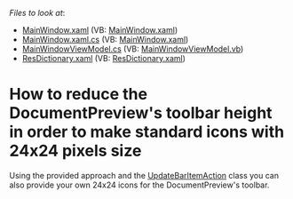 <!-- default file list -->
*Files to look at*:

* [MainWindow.xaml](./CS/ToolbarWPF/MainWindow.xaml) (VB: [MainWindow.xaml](./VB/ToolbarWPF/MainWindow.xaml))
* [MainWindow.xaml.cs](./CS/ToolbarWPF/MainWindow.xaml.cs) (VB: [MainWindow.xaml](./VB/ToolbarWPF/MainWindow.xaml))
* [MainWindowViewModel.cs](./CS/ToolbarWPF/MainWindowViewModel.cs) (VB: [MainWindowViewModel.vb](./VB/ToolbarWPF/MainWindowViewModel.vb))
* [ResDictionary.xaml](./CS/ToolbarWPF/ResDictionary.xaml) (VB: [ResDictionary.xaml](./VB/ToolbarWPF/ResDictionary.xaml))
<!-- default file list end -->
# How to reduce the DocumentPreview's toolbar height in order to make standard icons with 24x24 pixels size


<p>Using the provided approach and the <a href="http://documentation.devexpress.com/#WPF/clsDevExpressXpfBarsUpdateBarItemActiontopic"><u>UpdateBarItemAction</u></a> class you can also provide your own 24x24 icons for the DocumentPreview's toolbar.</p>

<br/>


